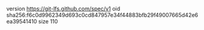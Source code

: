 version https://git-lfs.github.com/spec/v1
oid sha256:f6c0d9962349d693c0cd847957e34f44883bfb29f49007665d42e6ea39541410
size 110
